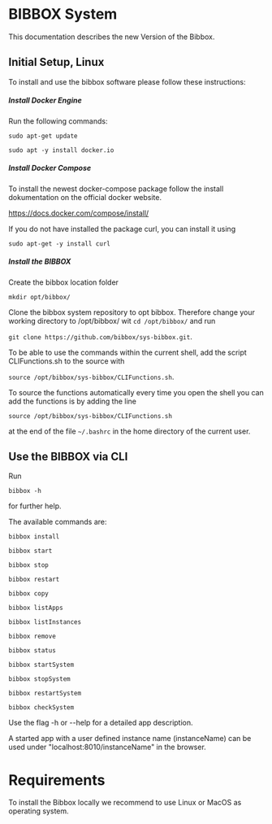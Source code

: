 # BIBBOX System

This documentation describes the new Version of the Bibbox.

## Initial Setup, Linux

To install and use the bibbox software please follow these instructions:

##### Install Docker Engine

Run the following commands:

`sudo apt-get update`

`sudo apt -y install docker.io`

##### Install Docker Compose

To install the newest docker-compose package follow the install dokumentation on the official docker website.

https://docs.docker.com/compose/install/

If you do not have installed the package curl, you can install it using 

`sudo apt-get -y install curl`

##### Install the BIBBOX

Create the bibbox location folder

`mkdir opt/bibbox/`

Clone the bibbox system repository to opt bibbox. Therefore change your working directory to /opt/bibbox/ wit `cd /opt/bibbox/` and run

`git clone https://github.com/bibbox/sys-bibbox.git`.

To be able to use the commands within the current shell, add the script CLIFunctions.sh to the source with 

`source /opt/bibbox/sys-bibbox/CLIFunctions.sh`.

To source the functions automatically every time you open the shell you can add the functions is by adding the line

`source /opt/bibbox/sys-bibbox/CLIFunctions.sh`

at the end of the file `~/.bashrc` in the home directory of the current user.


## Use the BIBBOX via CLI

Run 

`bibbox -h`

for further help.

The available commands are:

`bibbox install`

`bibbox start`

`bibbox stop`

`bibbox restart`

`bibbox copy`

`bibbox listApps`

`bibbox listInstances`

`bibbox remove`

`bibbox status`

`bibbox startSystem`

`bibbox stopSystem`

`bibbox restartSystem`

`bibbox checkSystem`


Use the flag -h or --help for a detailed app description.


A started app with a user defined instance name (instanceName) can be used under "localhost:8010/instanceName" in the browser.




# Requirements

To install the Bibbox locally we recommend to use Linux or MacOS as operating system.

